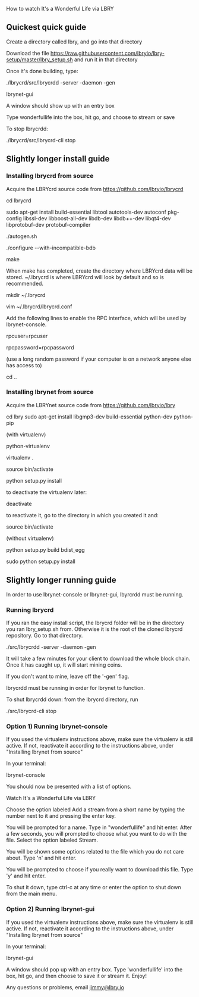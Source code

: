 How to watch It's a Wonderful Life via LBRY

## Quickest quick guide

Create a directory called lbry, and go into that directory

Download the file https://raw.githubusercontent.com/lbryio/lbry-setup/master/lbry_setup.sh and run it in that directory

Once it's done building, type:

./lbrycrd/src/lbrycrdd -server -daemon -gen

lbrynet-gui

A window should show up with an entry box

Type wonderfullife into the box, hit go, and choose to stream or save

To stop lbrycrdd:

./lbrycrd/src/lbrycrd-cli stop

## Slightly longer install guide

### Installing lbrycrd from source

Acquire the LBRYcrd source code from https://github.com/lbryio/lbrycrd

cd lbrycrd

sudo apt-get install build-essential libtool autotools-dev autoconf pkg-config libssl-dev libboost-all-dev libdb-dev libdb++-dev libqt4-dev libprotobuf-dev protobuf-compiler

./autogen.sh

./configure --with-incompatible-bdb

make

When make has completed, create the directory where LBRYcrd data will be stored. ~/.lbrycrd is where LBRYcrd will look by default and so is recommended.

mkdir ~/.lbrycrd

vim ~/.lbrycrd/lbrycrd.conf

Add the following lines to enable the RPC interface, which will be used by lbrynet-console.

rpcuser=rpcuser

rpcpassword=rpcpassword

(use a long random password if your computer is on a network anyone else has access to)

cd ..

### Installing lbrynet from source

Acquire the LBRYnet source code from https://github.com/lbryio/lbry

cd lbry
sudo apt-get install libgmp3-dev build-essential python-dev python-pip

(with virtualenv)

python-virtualenv

virtualenv .

source bin/activate

python setup.py install

to deactivate the virtualenv later:

deactivate

to reactivate it, go to the directory in which you created it and:

source bin/activate

(without virtualenv)

python setup.py build bdist_egg

sudo python setup.py install

## Slightly longer running guide

In order to use lbrynet-console or lbrynet-gui, lbyrcrdd must be running.

### Running lbrycrd

If you ran the easy install script, the lbrycrd folder will be in the directory you ran lbry_setup.sh from. Otherwise it is the root of the cloned lbrycrd repository. Go to that directory.

./src/lbrycrdd -server -daemon -gen

It will take a few minutes for your client to download the whole block chain.
Once it has caught up, it will start mining coins.

If you don't want to mine, leave off the '-gen' flag.

lbrycrdd must be running in order for lbrynet to function.

To shut lbrycrdd down: from the lbrycrd directory, run

 ./src/lbrycrd-cli stop

### Option 1) Running lbrynet-console

If you used the virtualenv instructions above, make sure the virtualenv is still active. If not, reactivate it according to the instructions above, under "Installing lbrynet from source"

In your terminal:

lbrynet-console

You should now be presented with a list of options.

Watch It's a Wonderful Life via LBRY

Choose the option labeled Add a stream from a short name by typing the number next to it and pressing the enter key.

You will be prompted for a name. Type in "wonderfullife" and hit enter. After a few seconds, you will prompted to choose what you want to do with the file. Select the option labeled Stream.

You will be shown some options related to the file which you do not care about. Type 'n' and hit enter.

You will be prompted to choose if you really want to download this file. Type 'y' and hit enter.

To shut it down, type ctrl-c at any time or enter the option to shut down from the main menu.

### Option 2) Running lbrynet-gui

If you used the virtualenv instructions above, make sure the virtualenv is still active. If not, reactivate it according to the instructions above, under "Installing lbrynet from source"

In your terminal:

lbrynet-gui

A window should pop up with an entry box. Type 'wonderfullife' into the box, hit go, and then choose to save it or stream it.
Enjoy!

Any questions or problems, email jimmy@lbry.io